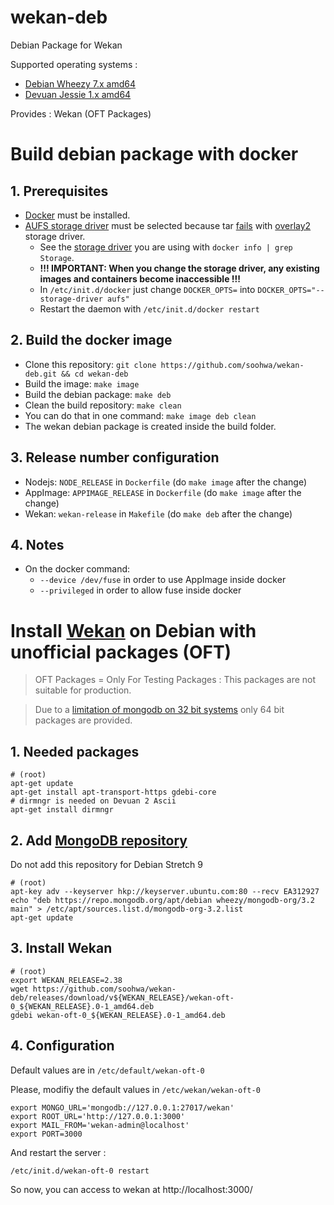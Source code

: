 # wekan-deb
Debian Package for Wekan

Supported operating systems :

* [Debian Wheezy 7.x amd64](https://www.debian.org/)
* [Devuan Jessie 1.x amd64](https://devuan.org/)

Provides : Wekan (OFT Packages)

# Build debian package with docker

## 1. Prerequisites

* [Docker](https://docs.docker.com/install/) must be installed.
* [AUFS storage driver](https://docs.docker.com/storage/storagedriver/aufs-driver/) must be selected because tar [fails](https://github.com/coreos/bugs/issues/1095) with [overlay2](https://github.com/deis/deis/issues/4867) storage driver.
    * See the [storage driver](https://docs.docker.com/storage/storagedriver/select-storage-driver/) you are using with `docker info | grep Storage`.
    * **!!! IMPORTANT: When you change the storage driver, any existing images and containers become inaccessible !!!**
    * In `/etc/init.d/docker` just change `DOCKER_OPTS=` into `DOCKER_OPTS="--storage-driver aufs"`
    * Restart the daemon with `/etc/init.d/docker restart`

## 2. Build the docker image

* Clone this repository: `git clone https://github.com/soohwa/wekan-deb.git && cd wekan-deb`
* Build the image: `make image`
* Build the debian package: `make deb`
* Clean the build repository: `make clean`
* You can do that in one command: `make image deb clean`
* The wekan debian package is created inside the build folder.

## 3. Release number configuration

* Nodejs: `NODE_RELEASE` in `Dockerfile` (do `make image` after the change)
* AppImage: `APPIMAGE_RELEASE` in `Dockerfile` (do `make image` after the change)
* Wekan: `wekan-release` in `Makefile` (do `make deb` after the change)

## 4. Notes

* On the docker command:
    * `--device /dev/fuse` in order to use AppImage inside docker
    * `--privileged` in order to allow fuse inside docker

# Install [Wekan](https://wekan.github.io/) on Debian with unofficial packages (OFT)

> OFT Packages = Only For Testing Packages : This packages are not suitable for production.

> Due to a [limitation of mongodb on 32 bit systems](https://www.mongodb.com/blog/post/32-bit-limitations) only 64 bit packages are provided.

## 1. Needed packages
```shell
# (root)
apt-get update
apt-get install apt-transport-https gdebi-core
# dirmngr is needed on Devuan 2 Ascii
apt-get install dirmngr
```

## 2. Add [MongoDB repository](https://docs.mongodb.com/v3.2/tutorial/install-mongodb-on-debian/)

Do not add this repository for Debian Stretch 9

```shell
# (root)
apt-key adv --keyserver hkp://keyserver.ubuntu.com:80 --recv EA312927
echo "deb https://repo.mongodb.org/apt/debian wheezy/mongodb-org/3.2 main" > /etc/apt/sources.list.d/mongodb-org-3.2.list
apt-get update
```

## 3. Install Wekan

```shell
# (root)
export WEKAN_RELEASE=2.38
wget https://github.com/soohwa/wekan-deb/releases/download/v${WEKAN_RELEASE}/wekan-oft-0_${WEKAN_RELEASE}.0-1_amd64.deb
gdebi wekan-oft-0_${WEKAN_RELEASE}.0-1_amd64.deb
```

## 4. Configuration

Default values are in `/etc/default/wekan-oft-0`

Please, modifiy the default values in `/etc/wekan/wekan-oft-0`

```shell
export MONGO_URL='mongodb://127.0.0.1:27017/wekan'
export ROOT_URL='http://127.0.0.1:3000'
export MAIL_FROM='wekan-admin@localhost'
export PORT=3000
```

And restart the server :

```shell
/etc/init.d/wekan-oft-0 restart
```

So now, you can access to wekan at http://localhost:3000/

